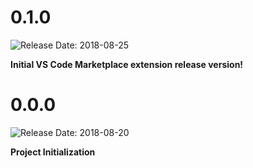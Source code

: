 # 0.1.0

![Release Date: 2018-08-25](https://img.shields.io/badge/Release_Date-2017--08--25-4993b6.svg?style=flat-square)

**Initial VS Code Marketplace extension release version!**

# 0.0.0

![Release Date: 2018-08-20](https://img.shields.io/badge/Release_Date-2018--08--20-4993b6.svg?style=flat-square)

**Project Initialization**
